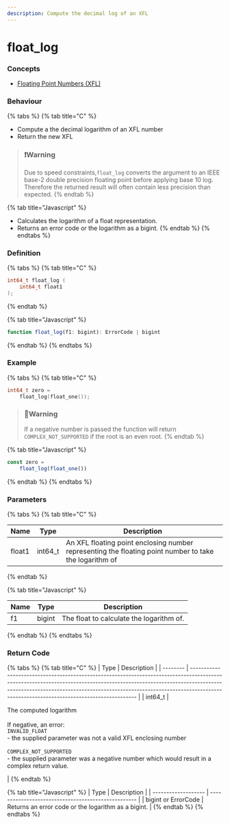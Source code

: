 ```yaml
---
description: Compute the decimal log of an XFL
---
```


# float\_log

### Concepts

* [Floating Point Numbers (XFL)](../../../concepts/floating-point-numbers-xfl.md)

### Behaviour

{% tabs %}
{% tab title="C" %}
* Compute a the decimal logarithm of an XFL number
* Return the new XFL

> ### ❗️Warning
>
> Due to speed constraints,`float_log` converts the argument to an IEEE base-2 double precision floating point before applying base 10 log. Therefore the returned result will often contain less precision than expected.
{% endtab %}

{% tab title="Javascript" %}
* Calculates the logarithm of a float representation.
* Returns an error code or the logarithm as a bigint.
{% endtab %}
{% endtabs %}





### Definition

{% tabs %}
{% tab title="C" %}
```c
int64_t float_log (
    int64_t float1
);
```
{% endtab %}

{% tab title="Javascript" %}
```javascript
function float_log(f1: bigint): ErrorCode | bigint
```
{% endtab %}
{% endtabs %}



### Example

{% tabs %}
{% tab title="C" %}
```c
int64_t zero =
    float_log(float_one());
```

> ### 🚧Warning
>
> If a negative number is passed the function will return `COMPLEX_NOT_SUPPORTED` if the root is an even root.
{% endtab %}

{% tab title="Javascript" %}
```javascript
const zero =
    float_log(float_one())
```
{% endtab %}
{% endtabs %}



### Parameters

{% tabs %}
{% tab title="C" %}


| Name   | Type     | Description                                                                                            |
| ------ | -------- | ------------------------------------------------------------------------------------------------------ |
| float1 | int64\_t | An XFL floating point enclosing number representing the floating point number to take the logarithm of |
{% endtab %}

{% tab title="Javascript" %}


| Name | Type   | Description                              |
| ---- | ------ | ---------------------------------------- |
| f1   | bigint | The float to calculate the logarithm of. |
{% endtab %}
{% endtabs %}

### Return Code

{% tabs %}
{% tab title="C" %}
| Type     | Description                                                                                                                                                                                                                                                                                          |
| -------- | ---------------------------------------------------------------------------------------------------------------------------------------------------------------------------------------------------------------------------------------------------------------------------------------------------- |
| int64\_t | <p>The computed logarithm<br><br>If negative, an error:<br><code>INVALID_FLOAT</code><br>- the supplied parameter was not a valid XFL enclosing number<br><br><code>COMPLEX_NOT_SUPPORTED</code><br>- the supplied parameter was a negative number which would result in a complex return value.</p> |
{% endtab %}

{% tab title="Javascript" %}
| Type                | Description                                         |
| ------------------- | --------------------------------------------------- |
| bigint or ErrorCode | Returns an error code or the logarithm as a bigint. |
{% endtab %}
{% endtabs %}

